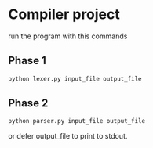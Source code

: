 # Compiler project

run the program with this commands <br>
## Phase 1
```bash
python lexer.py input_file output_file
```
## Phase 2
```bash
python parser.py input_file output_file
```
or defer output_file to print to stdout.
